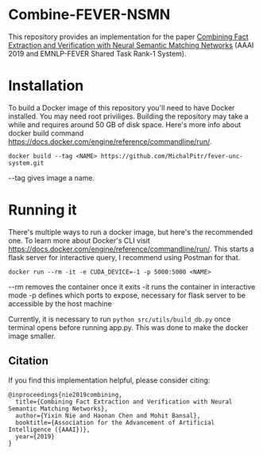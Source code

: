 # Combine-FEVER-NSMN
This repository provides an implementation for the paper [Combining Fact Extraction and Verification with Neural Semantic Matching Networks](https://arxiv.org/abs/1811.07039) (AAAI 2019 and EMNLP-FEVER Shared Task Rank-1 System).

# Installation
To build a Docker image of this repository you'll need to have Docker installed. You may need root priviliges. Building the repository may take a while and requires around 50 GB of disk space. Here's more info about docker build command https://docs.docker.com/engine/reference/commandline/run/.
```
docker build --tag <NAME> https://github.com/MichalPitr/fever-unc-system.git
```
--tag gives image a name.
# Running it
There's multiple ways to run a docker image, but here's the recommended one. To learn more about Docker's CLI visit https://docs.docker.com/engine/reference/commandline/run/. This starts a flask server for interactive query, I recommend using Postman for that.
```
docker run --rm -it -e CUDA_DEVICE=-1 -p 5000:5000 <NAME>
```
--rm removes the container once it exits
-it runs the container in interactive mode
-p defines which ports to expose, necessary for flask server to be accessible by the host machine

Currently, it is necessary to run `python src/utils/build_db.py` once terminal opens before running app.py. This was done to make the docker image smaller.

## Citation
If you find this implementation helpful, please consider citing:
```
@inproceedings{nie2019combining,
  title={Combining Fact Extraction and Verification with Neural Semantic Matching Networks},
  author={Yixin Nie and Haonan Chen and Mohit Bansal},
  booktitle={Association for the Advancement of Artificial Intelligence ({AAAI})},
  year={2019}
}
```
